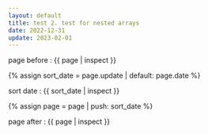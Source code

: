 ```yaml
---
layout: default
title: test 2. test for nested arrays
date: 2022-12-31
update: 2023-02-01
---
```


page before : {{ page | inspect }}

{% assign sort_date = page.update | default: page.date %}

sort date : {{ sort_date | inspect }}

{% assign page = page | push: sort_date %}


page after : {{ page | inspect }}


